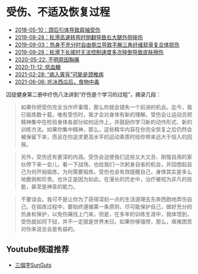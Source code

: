 # 受伤、不适及恢复过程

 - [2018-05-10：颈后引体导致肩袖受伤](180510/)
 - [2019-08-28：轮滑高速转弯时侧翻导致右大腿外侧摔伤](190828/)
 - [2019-09-03：热身不充分时自由倒立导致手腕三角纤维软骨复合体损伤](190903/)
 - [2019-09-28：轮滑下长坡时无法控制速度多次摔倒导致皮肤擦伤](190928/)
 - [2020-05-22: 不明原因胸痛](200522/)
 - [2020-11-12: 低血糖](201112/)
 - [2021-02-28: “病入膏肓”可能是颈椎病](210228/)
 - [2021-06-06: 吃冰西瓜后，食物中毒](210606/)

囚徒健身第二册中疗伤八法讲到“疗伤是个学习的过程”，摘录几段：

>如果你把受伤完全当作坏事情，那么你就会错失一个前进的机会。迄今，我已锻炼数十载，唯有受伤时，我才会对身体有新的理解。受伤会让运动员把精神集中在检验身体各部分如何运作上，并鼓励你学习新的动作形式、新的训练方法。如果你集中精神，那么，这些精华内容在你完全恢复之后仍然会被保留下来，而且在你追求更高水平的运动素质时给你带来远大于投入的回报。

>另外，受伤还有更深的内涵。受伤会迫使我们这些又大又丑、刚愎自用的家伙停下来一会儿，看一下战场，也给我们一次躬身自省的机会，并回想起自己为何开始锻炼，为何需要锻炼。受伤也会有效提醒自己，身体其实是多么地脆弱和珍贵。也许正是因为如此，在漫长的历史中，治疗被视为非凡的技能，甚至是神圣的能力。

>不要误会。我可不是让你为了获得深刻一点的生活道理去东奔西跑地弄伤自己。在锻炼过程中，要始终遵循第一条原则，尽可能保护自己，做好充分的热身和保护，以免伤痛找上门来。但是，在多年的训练生涯中，我体悟到，受伤就如同下狱，并不一定就是世界末日。如果你够强悍，那么，艰难困苦对你来说总会是有益的。


## Youtube频道推荐

 - [三個字SunGuts](https://www.youtube.com/user/ray123822)
